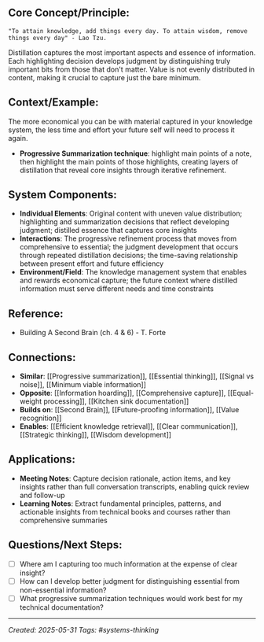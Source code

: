 ## Core Concept/Principle:
	"To attain knowledge, add things every day. To attain wisdom, remove things every day" - Lao Tzu. 

Distillation captures the most important aspects and essence of information. Each highlighting decision develops judgment by distinguishing truly important bits from those that don't matter. Value is not evenly distributed in content, making it crucial to capture just the bare minimum.

## Context/Example:
The more economical you can be with material captured in your knowledge system, the less time and effort your future self will need to process it again. 

- **Progressive Summarization technique**: highlight main points of a note, then highlight the main points of those highlights, creating layers of distillation that reveal core insights through iterative refinement.

## System Components:
- **Individual Elements**: Original content with uneven value distribution; highlighting and summarization decisions that reflect developing judgment; distilled essence that captures core insights
- **Interactions**: The progressive refinement process that moves from comprehensive to essential; the judgment development that occurs through repeated distillation decisions; the time-saving relationship between present effort and future efficiency
- **Environment/Field**: The knowledge management system that enables and rewards economical capture; the future context where distilled information must serve different needs and time constraints

## Reference:
- Building A Second Brain (ch. 4 & 6) - T. Forte

## Connections:
- **Similar**: [[Progressive summarization]], [[Essential thinking]], [[Signal vs noise]], [[Minimum viable information]]
- **Opposite**: [[Information hoarding]], [[Comprehensive capture]], [[Equal-weight processing]], [[Kitchen sink documentation]]
- **Builds on**: [[Second Brain]], [[Future-proofing information]], [[Value recognition]]
- **Enables**: [[Efficient knowledge retrieval]], [[Clear communication]], [[Strategic thinking]], [[Wisdom development]]

## Applications:
- **Meeting Notes**: Capture decision rationale, action items, and key insights rather than full conversation transcripts, enabling quick review and follow-up
- **Learning Notes**: Extract fundamental principles, patterns, and actionable insights from technical books and courses rather than comprehensive summaries
## Questions/Next Steps:
- [ ]  Where am I capturing too much information at the expense of clear insight?
- [ ]  How can I develop better judgment for distinguishing essential from non-essential information?
- [ ]  What progressive summarization techniques would work best for my technical documentation?

---

_Created: 2025-05-31_ _Tags: #systems-thinking_
